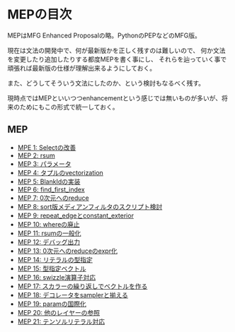 # MEPの目次

MEPはMFG Enhanced Proposalの略。PythonのPEPなどのMFG版。

現在は文法の開発中で、何が最新版かを正しく残すのは難しいので、
何か文法を変更したり追加したりする都度MEPを書く事にし、
それらを辿っていく事で頑張れば最新版の仕様が理解出来るようにしておく。

また、どうしてそういう文法にしたのか、という検討もなるべく残す。

現時点ではMEPといいつつenhancementという感じでは無いものが多いが、将来のためにもこの形式で統一しておく。

## MEP

- [MPE 1: Selectの改善](MEP/1.md)
- [MEP 2: rsum](MEP/2.md)
- [MEP 3: パラメータ](MEP/3.md)
- [MEP 4: タプルのvectorization](MEP/4.md)
- [MEP 5: BlankIdの実装](MEP/5.md)
- [MEP 6: find_first_index](MEP/6.md)
- [MEP 7: 0次元へのreduce](MEP/7.md)
- [MEP 8: sort版メディアンフィルタのスクリプト検討](MEP/8.md)
- [MEP 9: repeat\_edgeとconstant\_exterior](MEP/9.md)
- [MEP 10: whereの廃止](MEP/10.md)
- [MEP 11: rsumの一般化](MEP/11.md)
- [MEP 12: デバッグ出力](MEP/12.md)
- [MEP 13: 0次元へのreduceのexpr化](MEP/13.md)
- [MEP 14: リテラルの型指定](MEP/14.md)
- [MEP 15: 型指定ベクトル](MEP/15.md)
- [MEP 16: swizzle演算子対応](MEP/16.md)
- [MEP 17: スカラーの繰り返しでベクトルを作る](MEP/17.md)
- [MEP 18: デコレータをsamplerと揃える](MEP/18.md)
- [MEP 19: paramの国際化](MEP/19.md)
- [MEP 20: 他のレイヤーの参照](MEP/20.md)
- [MEP 21: テンソルリテラル対応](MEP/21.md)